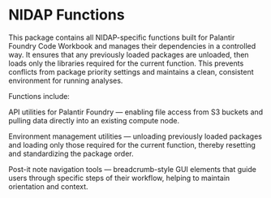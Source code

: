# NIDAP Functions

This package contains all NIDAP-specific functions built for Palantir Foundry Code Workbook and manages their dependencies in a controlled way. It ensures that any previously loaded packages are unloaded, then loads only the libraries required for the current function. This prevents conflicts from package priority settings and maintains a clean, consistent environment for running analyses.

Functions include:

API utilities for Palantir Foundry — enabling file access from S3 buckets and pulling data directly into an existing compute node.

Environment management utilities — unloading previously loaded packages and loading only those required for the current function, thereby resetting and standardizing the package order.

Post-it note navigation tools — breadcrumb-style GUI elements that guide users through specific steps of their workflow, helping to maintain orientation and context.